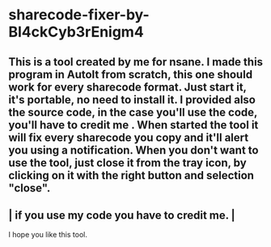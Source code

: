 # sharecode-fixer-by-Bl4ckCyb3rEnigm4
This is a tool created by me for nsane. I made this program in AutoIt from 
scratch, this one should work for every sharecode format.
Just start it, it's portable, no need to install it. I provided also the 
source code, in the case you'll use the code, you'll have to credit me .
When started the tool it will fix every sharecode you copy and it'll alert 
you using a notification. 
When you don't want to use the tool, just close it from the tray icon, by 
clicking on it with the right button and selection "close". 
---------------------------------------------------------------------------
|                 if you use my code you have to credit me.               |
---------------------------------------------------------------------------
I hope you like this tool.
